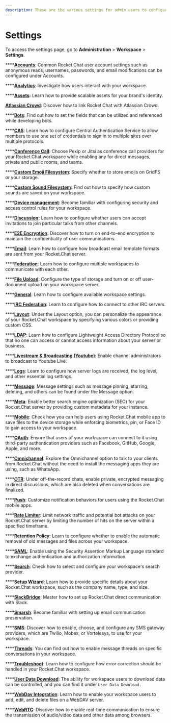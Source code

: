 ```yaml
---
description: These are the various settings for admin users to configure their workspaces.
---
```


# Settings

To access the settings page, go to **Administration** > **Workspace** > **Settings**.

****[**Accounts**](account-settings/): Common Rocket.Chat user account settings such as anonymous reads, usernames, passwords, and email modifications can be configured under Accounts.

****[**Analytics**](analytics.md): Investigate how users interact with your workspace.

****[**Assets**](assets.md)**:** Learn how to provide scalable assets for your brand's identity.

[**Atlassian Crowd**](atlassian-crowd.md): Discover how to link Rocket.Chat with Atlassian Crowd.

****[**Bots**](bots.md): Find out how to set the fields that can be utilized and referenced while developing bots.

****[**CAS**](cas.md): Learn how to configure Central Authentication Service to allow members to use one set of credentials to sign in to multiple sites over multiple protocols.

****[**Conference Call**](../../rocket.chat-conference-call/conference-call-admin-guide/): Choose Pexip or Jitsi as conference call providers for your Rocket.Chat workspace while enabling any for direct messages, private and public rooms, and teams.

****[**Custom Emoji Filesystem**](../custom-emoji.md): Specify whether to store emojis on GridFS or your storage.

****[**Custom Sound Filesystem**](custom-sound-filesystem.md)**:** Find out how to specify how custom sounds are saved on your workspace.

****[**Device management**](../device-management.md): Become familiar with configuring security and access control rules for your workspace.

****[**Discussion**](discussion.md)**:** Learn how to configure whether users can accept invitations to join particular talks from other channels.

****[**E2E Encryption**](e2e-encryption.md): Discover how to turn on end-to-end encryption to maintain the confidentiality of user communications.

****[**Email**](email/): Learn how to configure how broadcast email template formats are sent from your Rocket.Chat server.

****[**Federation**](federation/): Learn how to configure multiple workspaces to communicate with each other.

****[**File Upload**](file-upload/): Configure the type of storage and turn on or off user-document upload on your workspace server.

****[**General**](general/): Learn how to configure available workspace settings.

****[**IRC Federation**](irc-federation.md): Learn to configure how to connect to other IRC servers.

****[**Layout**](layout.md): Under the Layout option, you can personalize the appearance of your Rocket.Chat workspace by specifying various colors or providing custom CSS.

****[**LDAP**](ldap/): Learn how to configure Lightweight Access Directory Protocol so that no one can access or cannot access information about your server or business.

****[**Livestream & Broadcasting (Youtube)**](youtube-broadcasting.md): Enable channel administrators to broadcast to Youtube Live.

****[**Logs**](logs.md): Learn to configure how server logs are received, the log level, and other essential log settings.

****[**Message**](message.md): Message settings such as message pinning, starring, deleting, and others can be found under the Message option.

****[**Meta**](meta.md): Enable better search engine optimization (SEO) for your Rocket.Chat server by providing custom metadata for your instance.

****[**Mobile**](mobile.md): Check how you can help users using Rocket.Chat mobile app to save files to the device storage while enforcing biometrics, pin, or Face ID to gain access to your workspace.

****[**OAuth**](oauth/): Ensure that users of your workspace can connect to it using third-party authentication providers such as Facebook, GitHub, Google, Apple, and more.

****[**Omnichannel**](omnichannel-admins-guide/): Explore the Omnichannel option to talk to your clients from Rocket.Chat without the need to install the messaging apps they are using, such as WhatsApp.&#x20;

****[**OTR**](otr.md): Under off-the-record chats, enable private, encrypted messaging in direct discussions, which are also deleted when conversations are finalized.

****[**Push**](push-notifications-admin-guide.md): Customize notification behaviors for users using the Rocket.Chat mobile apps.

****[**Rate Limiter**](rate-limiter.md): Limit network traffic and potential bot attacks on your Rocket.Chat server by limiting the number of hits on the server within a specified timeframe.

****[**Retention Policy**](retention-policies.md): Learn to configure whether to enable the automatic removal of old messages and files across your workspace.

****[**SAML**](saml/): Enable using the Security Assertion Markup Language standard to exchange authentication and authorization information.

****[**Search**](search.md): Check how to select and configure your workspace's search provider.

****[**Setup Wizard**](setup-wizard.md): Learn how to provide specific details about your Rocket.Chat workspace, such as the company name, type, and size.

****[**SlackBridge**](slackbridge.md): Master how to set up Rocket.Chat direct communication with Slack.

****[**Smarsh**](smarsh.md): Become familiar with setting up email communication preservation.

****[**SMS**](sms.md): Discover how to enable, choose, and configure any SMS gateway providers, which are Twilio, Mobex, or Vortelesys, to use for your workspace.

****[**Threads**](threads.md): You can find out how to enable message threads on specific conversations in your workspace.

****[**Troubleshoot**](troubleshoot.md): Learn how to configure how error correction should be handled in your Rocket.Chat workspace.

****[**User Data Download**](user-data-download.md): The ability for workspace users to download data can be controlled, and you can find it under `User Data Download.`

****[**WebDav Integration**](webdav-integration.md): Learn how to enable your workspace users to add, edit, and delete files on a WebDAV server.

****[**WebRTC**](webrtc.md): Discover how to enable real-time communication to ensure the transmission of audio/video data and other data among browsers.&#x20;
